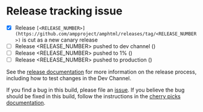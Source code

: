 # Release tracking issue

<!--
Note to onduty:

Use this issue to track a release from the initial canary release build through
production.  The community uses this issue to keep track of what is going on
with the release so please keep this issue up to date:

- As you reach each stage of the release, check the appropriate checkbox and replace <CL submit time> with the "Submitted" text from the corresponding CL, e.g. "2:49 PM, Jul 25, 2018 UTC-4".
- If you need to perform cherry picks, add new checkboxes here (by editing this
  issue),  making sure to use the release number for the new build.  Link the
  release number to the GitHub tag page the first time a given release number
  appears in the checkboxes.
- Add any updates that may be of interest to the community (such as delays) as
  comments on this issue, including after the release is pushed to production.
- Keep the title of the issue updated to reflect whether this issue is tracking
  the Canary or the build in Production.
  
Note: remove the backticks (``) from the link.
-->

- [x] Release `[<RELEASE_NUMBER>](https://github.com/ampproject/amphtml/releases/tag/<RELEASE_NUMBER>)` is cut as a new canary release
- [ ] Release <RELEASE_NUMBER> pushed to dev channel (<CL submit time>)
- [ ] Release <RELEASE_NUMBER> pushed to 1% (<CL submit time>)
- [ ] Release <RELEASE_NUMBER> pushed to production (<CL submit time>)

<!--

If you perform cherry picks, add/update the checkboxes above as needed e.g.

- [ ] Release `[<CHERRY_PICK_RELEASE_NUMBER>](...)` created with cherry picks.
- [ ] Release <CHERRY_PICK_RELEASE_NUMBER> pushed to Dev Channel
-->

See the [release documentation](https://github.com/ampproject/amphtml/blob/master/contributing/release-schedule.md) for more information on the release process, including how to test changes in the Dev Channel.

If you find a bug in this build, please file an [issue](https://github.com/ampproject/amphtml/issues/new).  If you believe the bug should be fixed in this build, follow the instructions in the [cherry picks documentation](https://bit.ly/amp-cherry-pick).
